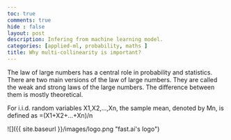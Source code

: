 ```yaml
---
toc: true
comments: true
hide : false
layout: post
description: Infering from machine learning model.
categories: [applied-ml, probability, maths ]
title: Why multi-collinearity is important?
---
```



The law of large numbers has a central role in probability and statistics.  There are two main versions of the law of large numbers. They are called the weak and strong laws of the large numbers. The difference between them is mostly theoretical.

For i.i.d. random variables X1,X2,...,Xn, the sample mean, denoted by Mn, is defined as
=(X1+X2+...+Xn)/n

![]({{ site.baseurl }}/images/logo.png "fast.ai's logo")